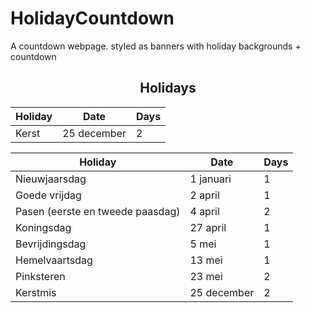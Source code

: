 # HolidayCountdown

A countdown webpage. styled as banners with holiday backgrounds + countdown

<h2 align="center">Holidays</h2>


| Holiday | Date        | Days |
|---------|-------------|------|
| Kerst   | 25 december | 2    |

| Holiday                            | Date        | Days |
|------------------------------------|-------------|------|
| Nieuwjaarsdag                      | 1 januari   | 1    |
| Goede vrijdag                      | 2 april     | 1    |
| Pasen \(eerste en tweede paasdag\) | 4 april     | 2    |
| Koningsdag                         | 27 april    | 1    |
| Bevrijdingsdag                     | 5 mei       | 1    |
| Hemelvaartsdag                     | 13 mei      | 1    |
| Pinksteren                         | 23 mei      | 2    |
| Kerstmis                           | 25 december | 2    |
